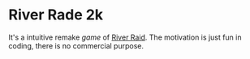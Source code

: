 # River Rade 2k

It's a intuitive remake *game* of [River Raid](https://en.wikipedia.org/wiki/River_Raid).
The motivation is just fun in coding, there is no commercial purpose.
